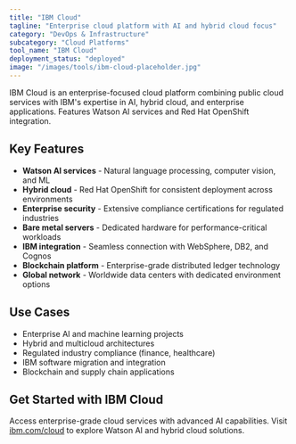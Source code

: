 ```yaml
---
title: "IBM Cloud"
tagline: "Enterprise cloud platform with AI and hybrid cloud focus"
category: "DevOps & Infrastructure"
subcategory: "Cloud Platforms"
tool_name: "IBM Cloud"
deployment_status: "deployed"
image: "/images/tools/ibm-cloud-placeholder.jpg"
---
```

IBM Cloud is an enterprise-focused cloud platform combining public cloud services with IBM's expertise in AI, hybrid cloud, and enterprise applications. Features Watson AI services and Red Hat OpenShift integration.

## Key Features

- **Watson AI services** - Natural language processing, computer vision, and ML
- **Hybrid cloud** - Red Hat OpenShift for consistent deployment across environments
- **Enterprise security** - Extensive compliance certifications for regulated industries
- **Bare metal servers** - Dedicated hardware for performance-critical workloads
- **IBM integration** - Seamless connection with WebSphere, DB2, and Cognos
- **Blockchain platform** - Enterprise-grade distributed ledger technology
- **Global network** - Worldwide data centers with dedicated environment options

## Use Cases

- Enterprise AI and machine learning projects
- Hybrid and multicloud architectures
- Regulated industry compliance (finance, healthcare)
- IBM software migration and integration
- Blockchain and supply chain applications

## Get Started with IBM Cloud

Access enterprise-grade cloud services with advanced AI capabilities. Visit [ibm.com/cloud](https://www.ibm.com/cloud) to explore Watson AI and hybrid cloud solutions.
